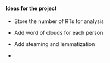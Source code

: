 #### Ideas for the project

- Store the number of RTs for analysis

- Add word of clouds for each person
- Add steaming and lemmatization
- 
